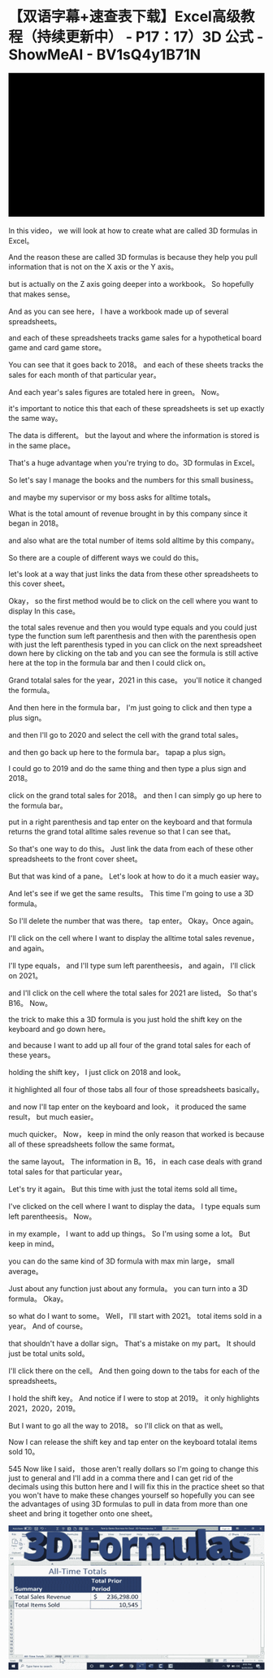 # 【双语字幕+速查表下载】Excel高级教程（持续更新中） - P17：17）3D 公式 - ShowMeAI - BV1sQ4y1B71N

![](img/86c318e0b155ef4664689bfe7f5ec6ee_0.png)

In this video， we will look at how to create what are called 3D formulas in Excel。

 And the reason these are called 3D formulas is because they help you pull information that is not on the X axis or the Y axis。

 but is actually on the Z axis going deeper into a workbook。 So hopefully that makes sense。

 And as you can see here， I have a workbook made up of several spreadsheets。

 and each of these spreadsheets tracks game sales for a hypothetical board game and card game store。

 You can see that it goes back to 2018。 and each of these sheets tracks the sales for each month of that particular year。

 And each year's sales figures are totaled here in green。 Now。

 it's important to notice this that each of these spreadsheets is set up exactly the same way。

 The data is different。 but the layout and where the information is stored is in the same place。

 That's a huge advantage when you're trying to do。3D formulas in Excel。

 So let's say I manage the books and the numbers for this small business。

 and maybe my supervisor or my boss asks for alltime totals。

 What is the total amount of revenue brought in by this company since it began in 2018。

 and also what are the total number of items sold alltime by this company。

 So there are a couple of different ways we could do this。

 let's look at a way that just links the data from these other spreadsheets to this cover sheet。

 Okay， so the first method would be to click on the cell where you want to display In this case。

 the total sales revenue and then you would type equals and you could just type the function sum left parenthesis and then with the parenthesis open with just the left parenthesis typed in you can click on the next spreadsheet down here by clicking on the tab and you can see the formula is still active here at the top in the formula bar and then I could click on。

Grand totalal sales for the year，2021 in this case。 you'll notice it changed the formula。

 And then here in the formula bar， I'm just going to click and then type a plus sign。

 and then I'll go to 2020 and select the cell with the grand total sales。

 and then go back up here to the formula bar。 tapap a plus sign。

 I could go to 2019 and do the same thing and then type a plus sign and 2018。

 click on the grand total sales for 2018。 and then I can simply go up here to the formula bar。

 put in a right parenthesis and tap enter on the keyboard and that formula returns the grand total alltime sales revenue so that I can see that。

 So that's one way to do this。 Just link the data from each of these other spreadsheets to the front cover sheet。

 But that was kind of a pane。 Let's look at how to do it a much easier way。

 And let's see if we get the same results。 This time I'm going to use a 3D formula。

 So I'll delete the number that was there。 tap enter。 Okay。Once again。

 I'll click on the cell where I want to display the alltime total sales revenue， and again。

 I'll type equals， and I'll type sum left parentheesis， and again， I'll click on 2021。

 and I'll click on the cell where the total sales for 2021 are listed。 So that's B16。 Now。

 the trick to make this a 3D formula is you just hold the shift key on the keyboard and go down here。

 and because I want to add up all four of the grand total sales for each of these years。

 holding the shift key， I just click on 2018 and look。

 it highlighted all four of those tabs all four of those spreadsheets basically。

 and now I'll tap enter on the keyboard and look， it produced the same result， but much easier。

 much quicker。 Now， keep in mind the only reason that worked is because all of these spreadsheets follow the same format。

 the same layout。 The information in B。16， in each case deals with grand total sales for that particular year。

 Let's try it again。 But this time with just the total items sold all time。

 I've clicked on the cell where I want to display the data。 I type equals sum left parentheesis。 Now。

 in my example， I want to add up things。 So I'm using some a lot。 But keep in mind。

 you can do the same kind of 3D formula with max min large， small average。

 Just about any function just about any formula。 you can turn into a 3D formula。 Okay。

 so what do I want to some。 Well， I'll start with 2021。 total items sold in a year。 And of course。

 that shouldn't have a dollar sign。 That's a mistake on my part。 It should just be total units sold。

 I'll click there on the cell。 And then going down to the tabs for each of the spreadsheets。

 I hold the shift key。 And notice if I were to stop at 2019。 it only highlights 2021，2020，2019。

But I want to go all the way to 2018。 so I'll click on that as well。

 Now I can release the shift key and tap enter on the keyboard totalal items sold 10。

545 Now like I said， those aren't really dollars so I'm going to change this just to general and I'll add in a comma there and I can get rid of the decimals using this button here and I will fix this in the practice sheet so that you won't have to make these changes yourself so hopefully you can see the advantages of using 3D formulas to pull in data from more than one sheet and bring it together onto one sheet。



![](img/86c318e0b155ef4664689bfe7f5ec6ee_2.png)